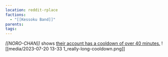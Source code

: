 ```yaml
---
location: reddit-rplace
factions:
  - "[[Kessoku Band]]"
parents: 
tags: 
---
```

*[[NORO-CHAN]]* shows [their account has a cooldown of over 40 minutes.](https://discord.com/channels/1093664259273130084/1131230952119615600/1131579561960820787)
![[media/2023-07-20 13-33 1_really-long-cooldown.png]]
